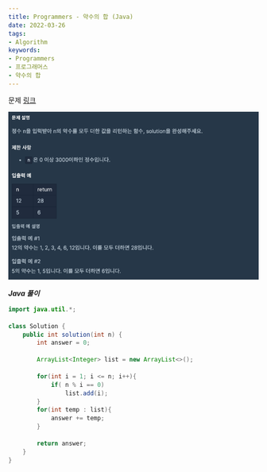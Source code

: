 ```yaml
---
title: Programmers - 약수의 합 (Java)
date: 2022-03-26
tags:
- Algorithm
keywords:
- Programmers
- 프로그래머스
- 약수의 합
---
```


문제 [링크](https://school.programmers.co.kr/learn/courses/30/lessons/12928)

![](screenshot.png)

_**Java 풀이**_
```java
import java.util.*;

class Solution {
    public int solution(int n) {
        int answer = 0;
        
        ArrayList<Integer> list = new ArrayList<>();
        
        for(int i = 1; i <= n; i++){
            if( n % i == 0)
                list.add(i);
        }        
        for(int temp : list){
            answer += temp;
        }
        
        return answer;
    }
}
```
